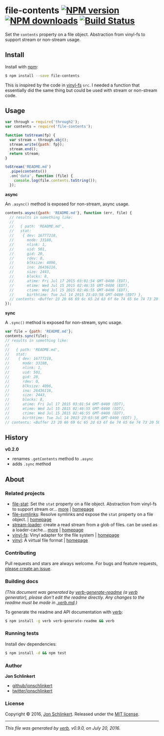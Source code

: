 # file-contents [![NPM version](https://img.shields.io/npm/v/file-contents.svg?style=flat)](https://www.npmjs.com/package/file-contents) [![NPM downloads](https://img.shields.io/npm/dm/file-contents.svg?style=flat)](https://npmjs.org/package/file-contents) [![Build Status](https://img.shields.io/travis/jonschlinkert/file-contents.svg?style=flat)](https://travis-ci.org/jonschlinkert/file-contents)

Set the `contents` property on a file object. Abstraction from vinyl-fs to support stream or non-stream usage.

## Install

Install with [npm](https://www.npmjs.com/):

```sh
$ npm install --save file-contents
```

This is inspired by the code in [vinyl-fs](http://github.com/wearefractal/vinyl-fs) `src`. I needed a function that essentially did the same thing but could be used with stream or non-stream code.

## Usage

```js
var through = require('through2');
var contents = require('file-contents');

function toStream(fp) {
  var stream = through.obj();
  stream.write({path: fp});
  stream.end();
  return stream;
}

toStream('README.md')
  .pipe(contents())
  .on('data', function (file) {
    console.log(file.contents.toString());
  });
```

**async**

An `.async()` method is exposed for non-stream, async usage.

```js
contents.async({path: 'README.md'}, function (err, file) {
  // results in something like:
  // 
  //   { path: 'README.md',
  //   stat:
  //    { dev: 16777218,
  //      mode: 33188,
  //      nlink: 1,
  //      uid: 501,
  //      gid: 20,
  //      rdev: 0,
  //      blksize: 4096,
  //      ino: 26436116,
  //      size: 2443,
  //      blocks: 8,
  //      atime: Fri Jul 17 2015 03:01:54 GMT-0400 (EDT),
  //      mtime: Wed Jul 15 2015 02:46:55 GMT-0400 (EDT),
  //      ctime: Wed Jul 15 2015 02:46:55 GMT-0400 (EDT),
  //      birthtime: Tue Jul 14 2015 23:03:58 GMT-0400 (EDT) },
  // contents: <Buffer 23 20 66 69 6c 65 2d 63 6f 6e 74 65 6e 74 73 20 5b 21 5b 4e 50 4d 20 76 65 72 73 69 6f 6e 5d 28 68 74 74 70 73 3a 2f 2f 62 61 64 67 65 2e 66 75 72 79 ... > }
});
```

**sync**

A `.sync()` method is exposed for non-stream, sync usage.

```js
var file = {path: 'README.md'};
contents.sync(file);
// results in something like:
// 
//   { path: 'README.md',
//   stat:
//    { dev: 16777218,
//      mode: 33188,
//      nlink: 1,
//      uid: 501,
//      gid: 20,
//      rdev: 0,
//      blksize: 4096,
//      ino: 26436116,
//      size: 2443,
//      blocks: 8,
//      atime: Fri Jul 17 2015 03:01:54 GMT-0400 (EDT),
//      mtime: Wed Jul 15 2015 02:46:55 GMT-0400 (EDT),
//      ctime: Wed Jul 15 2015 02:46:55 GMT-0400 (EDT),
//      birthtime: Tue Jul 14 2015 23:03:58 GMT-0400 (EDT) },
// contents: <Buffer 23 20 66 69 6c 65 2d 63 6f 6e 74 65 6e 74 73 20 5b 21 5b 4e 50 4d 20 76 65 72 73 69 6f 6e 5d 28 68 74 74 70 73 3a 2f 2f 62 61 64 67 65 2e 66 75 72 79 ... > }
```

## History

**v0.2.0**

* renames `.getContents` method to `.async`
* adds `.sync` method

## About

### Related projects

* [file-stat](https://www.npmjs.com/package/file-stat): Set the `stat` property on a file object. Abstraction from vinyl-fs to support stream or… [more](https://github.com/jonschlinkert/file-stat) | [homepage](https://github.com/jonschlinkert/file-stat "Set the `stat` property on a file object. Abstraction from vinyl-fs to support stream or non-stream usage.")
* [file-symlinks](https://www.npmjs.com/package/file-symlinks): Resolve symlinks and expose the `stat` property on a file object. | [homepage](https://github.com/jonschlinkert/file-symlinks "Resolve symlinks and expose the `stat` property on a file object.")
* [stream-loader](https://www.npmjs.com/package/stream-loader): create a read stream from a glob of files. can be used as a loader-cache… [more](https://github.com/jonschlinkert/stream-loader) | [homepage](https://github.com/jonschlinkert/stream-loader "create a read stream from a glob of files. can be used as a loader-cache loader, or by itself as an a-la-carte replacement or addition to vinyl src.")
* [vinyl-fs](https://www.npmjs.com/package/vinyl-fs): Vinyl adapter for the file system | [homepage](http://github.com/wearefractal/vinyl-fs "Vinyl adapter for the file system")
* [vinyl](https://www.npmjs.com/package/vinyl): A virtual file format | [homepage](http://github.com/gulpjs/vinyl "A virtual file format")

### Contributing

Pull requests and stars are always welcome. For bugs and feature requests, [please create an issue](../../issues/new).

### Building docs

_(This document was generated by [verb-generate-readme](https://github.com/verbose/verb-generate-readme) (a [verb](https://github.com/verbose/verb) generator), please don't edit the readme directly. Any changes to the readme must be made in [.verb.md](.verb.md).)_

To generate the readme and API documentation with [verb](https://github.com/verbose/verb):

```sh
$ npm install -g verb verb-generate-readme && verb
```

### Running tests

Install dev dependencies:

```sh
$ npm install -d && npm test
```

### Author

**Jon Schlinkert**

* [github/jonschlinkert](https://github.com/jonschlinkert)
* [twitter/jonschlinkert](http://twitter.com/jonschlinkert)

### License

Copyright © 2016, [Jon Schlinkert](https://github.com/jonschlinkert).
Released under the [MIT license](https://github.com/jonschlinkert/file-contents/blob/master/LICENSE).

***

_This file was generated by [verb](https://github.com/verbose/verb), v0.9.0, on July 20, 2016._